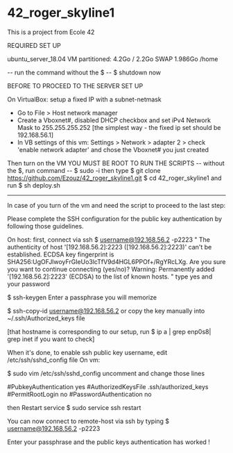 # 42_roger_skyline1
This is a project from Ecole 42

REQUIRED SET UP

ubuntu_server_18.04 VM
partitioned:
4.2Go /
2.2Go SWAP
1.986Go /home

-- run the command without the $ --
$ shutdown now

BEFORE TO PROCEED TO THE SERVER SET UP

On VirtualBox: setup a fixed IP with a subnet-netmask
- Go to File > Host network manager
- Create a Vboxnet#, disabled DHCP checkbox and set iPv4 Network Mask to 255.255.255.252
[the simplest way - the fixed ip set should be 192.168.56.1]
- In VB settings of this vm: Settings > Network > adapter 2 > check 'enable network adapter' and chose the Vboxnet# you just created

Then turn on the VM
YOU MUST BE ROOT TO RUN THE SCRIPTS
-- without the $, run command --
$ sudo -i
then type
$ git clone https://github.com/Ezouz/42_roger_skyline1.git
$ cd 42_roger_skyline1
and run
$ sh deploy.sh

--------

In case of you turn of the vm and need the script to proceed to the last step:

Please complete the SSH configuration for the public key authentication by following those guidelines.

On host:
first, connect via ssh
$ username@192.168.56.2 -p2223
 "
  The authenticity of host '[192.168.56.2]:2223 ([192.168.56.2]:2223)' can't be established.
  ECDSA key fingerprint is SHA256:UgOFJlwoyFrGIeUo3lcTfV9d4HGL6PPOf+/RgYRcLXg.
  Are you sure you want to continue connecting (yes/no)?
  Warning: Permanently added '[192.168.56.2]:2223' (ECDSA) to the list of known hosts.
 "
type yes and your password

$ ssh-keygen
Enter a passphrase you will memorize

$ ssh-copy-id username@192.168.56.2
or copy the key manually into ~/.ssh/Authorized_keys file

[that hostname is corresponding to our setup, run
$ ip a | grep enp0s8| grep inet
if you want to check]

When it's done, to enable ssh public key username, edit /etc/ssh/sshd_config file
On vm:

$ sudo vim /etc/ssh/sshd_config
uncomment and change those lines

  #PubkeyAuthentication yes
  #AuthorizedKeysFile .ssh/authorized_keys
  #PermitRootLogin no
  #PasswordAuthentication no

then Restart service
$ sudo service ssh restart

You can now connect to remote-host via ssh by typing
$ username@192.168.56.2 -p2223

Enter your passphrase and the public keys authentication has worked !